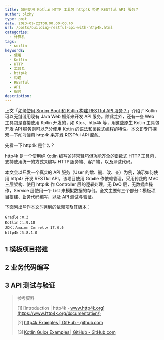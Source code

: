 ```yaml
---
title: 如何使用 Kotlin HTTP 工具包 http4k 构建 RESTful API 服务？
author: olzhy
type: post
date: 2023-09-22T08:00:00+08:00
url: /posts/building-restful-api-with-http4k.html
categories:
  - 计算机
tags:
  - Kotlin
keywords:
  - 使用
  - Kotlin
  - HTTP
  - 工具包
  - http4k
  - 构建
  - RESTful
  - API
  - 服务
description:
---
```


上文「[如何使用 Spring Boot 和 Kotlin 构建 RESTful API 服务？](https://olzhy.github.io/posts/building-restful-api-with-spring-boot-and-kotlin.html)」介绍了 Kotlin 可以无缝借用现有 Java Web 框架来开发 API 服务。除此之外，还有一些 Web 工具包是直接使用 Kotlin 开发的，如 Ktor、http4k 等，用这些原生 Kotlin 工具包开发 API 服务则可以充分使用 Kotlin 的语法和函数式编程的特性。本文即专门探索一下如何使用 http4k 来开发 RESTful API 服务。

先看一下 http4k 是什么？

http4k 是一个使用纯 Kotlin 编写的非常轻巧但功能齐全的函数式 HTTP 工具包，支持使用统一的方式来编写 HTTP 服务端、客户端，以及测试代码。

本文会以开发一个真实的 API 服务（User 的增、删、改、查）为例，演示如何使用 http4k 开发 RESTful API。该项目使用 Gradle 作依赖管理，采用传统的 MVC 三层架构，使用 http4k 作 Controller 层的逻辑处理，无 DAO 层，无数据库操作，Service 层使用一个 List 来模拟数据的存储。全文主要有三个部分：模板项目搭建、业务代码编写，以及 API 测试与验证。

下面列出写作本文时用到的依赖项及其版本：

```text
Gradle：8.3
Kotlin：1.9.10
JDK：Amazon Corretto 17.0.8
http4k：5.8.1.0
```

## 1 模板项目搭建

## 2 业务代码编写

## 3 API 测试与验证

> 参考资料
>
> [1] [Introduction | http4k - www.http4k.org](https://www.http4k.org/documentation/)
>
> [2] [http4k Examples | GitHub - github.com](https://github.com/http4k/http4k-by-example)
>
> [3] [Kotlin Guice Examples | GitHub - GitHub.com](https://github.com/dashfwd/kotlin-guice-examples)
